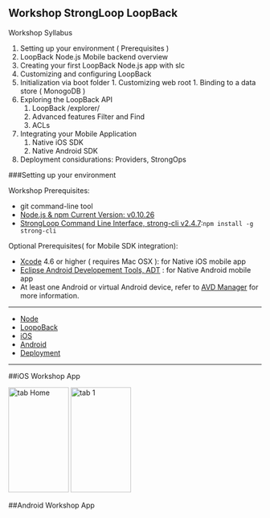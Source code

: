 Workshop StrongLoop LoopBack
---

Workshop Syllabus

1. Setting up your environment ( Prerequisites )
1. LoopBack Node.js Mobile backend overview
1. Creating your first LoopBack Node.js app with slc
1. Customizing and configuring LoopBack
  1. Initialization via boot folder
	1. Customizing web root
	1. Binding to a data store ( MonogoDB )
1. Exploring the LoopBack API
	1. LoopBack /explorer/
	1. Advanced features Filter and Find
	1. ACLs
1. Integrating your Mobile Application
	1. Native iOS SDK
	1. Native Android SDK
1. Deployment considurations: Providers, StrongOps

###Setting up your environment

Workshop Prerequisites:

- git command-line tool
- [Node.js & npm Current Version: v0.10.26 ](http://nodejs.org/)
- [StrongLoop Command Line Interface, strong-cli v2.4.7](https://www.npmjs.org/package/strong-cli):```npm install -g strong-cli```

Optional Prerequisites( for Mobile SDK integration):

- [Xcode](https://developer.apple.com/) 4.6 or higher ( requires Mac OSX ): for Native iOS mobile app
- [Eclipse Android Developement Tools, ADT](http://developer.android.com/sdk/index.html) : for Native Android mobile app
- At least one Android or virtual Android device, refer to [AVD Manager](http://developer.android.com/tools/help/avd-manager.html) for more information.

---

- [Node](NODE.md)
- [LoopoBack](LOOPBACK.md)
- [iOS](IOS.md)
- [Android](ANDROID.md)
- [Deployment](DEPLOY.md)

---

##iOS Workshop App

<img src="https://github.com/mschmulen/workshop-strongloop-loopback/blob/master/screenshots/workshop-app-ios-01.png" alt="tab Home" height="209" width="120">
<img src="https://github.com/mschmulen/workshop-strongloop-loopback/blob/master/screenshots/workshop-app-ios-02.png" alt="tab 1" height="209" width="120">

##Android Workshop App



